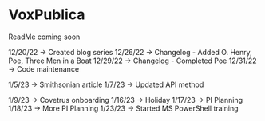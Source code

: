 # VoxPublica

ReadMe coming soon

12/20/22 -> Created blog series
12/26/22 -> Changelog - Added O. Henry, Poe, Three Men in a Boat
12/29/22 -> Changelog - Completed Poe
12/31/22 -> Code maintenance
 
1/5/23 -> Smithsonian article
1/7/23 -> Updated API method

1/9/23 -> Covetrus onboarding
1/16/23 -> Holiday
1/17/23 -> PI Planning
1/18/23 -> More PI Planning
1/23/23 -> Started MS PowerShell training
